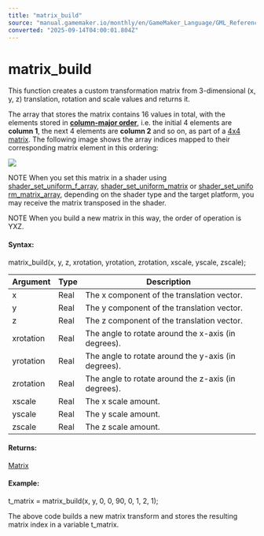 ```yaml
---
title: "matrix_build"
source: "manual.gamemaker.io/monthly/en/GameMaker_Language/GML_Reference/Maths_And_Numbers/Matrix_Functions/matrix_build.htm"
converted: "2025-09-14T04:00:01.804Z"
---
```


# matrix\_build

This function creates a custom transformation matrix from 3-dimensional (x, y, z) translation, rotation and scale values and returns it.

The array that stores the matrix contains 16 values in total, with the elements stored in **[column-major order](https://en.wikipedia.org/wiki/Row-_and_column-major_order)**, i.e. the initial 4 elements are **column 1**, the next 4 elements are **column 2** and so on, as part of a [4x4 matrix](Matrix_Functions.md). The following image shows the array indices mapped to their corresponding matrix element in this ordering:

![](../../../../assets/Images/Scripting_Reference/GML/Reference/Maths/matrix_array_indices_column_major.png)

NOTE When you set this matrix in a shader using [shader\_set\_uniform\_f\_array](../../Asset_Management/Shaders/shader_set_uniform_f_array.md), [shader\_set\_uniform\_matrix](../../Asset_Management/Shaders/shader_set_uniform_matrix.md) or [shader\_set\_uniform\_matrix\_array](../../Asset_Management/Shaders/shader_set_uniform_matrix_array.md), depending on the shader type and the target platform, you may receive the matrix transposed in the shader.

NOTE When you build a new matrix in this way, the order of operation is YXZ.

#### Syntax:

matrix\_build(x, y, z, xrotation, yrotation, zrotation, xscale, yscale, zscale);

| Argument | Type | Description |
| --- | --- | --- |
| x | Real | The x component of the translation vector. |
| y | Real | The y component of the translation vector. |
| z | Real | The z component of the translation vector. |
| xrotation | Real | The angle to rotate around the x-axis (in degrees). |
| yrotation | Real | The angle to rotate around the y-axis (in degrees). |
| zrotation | Real | The angle to rotate around the z-axis (in degrees). |
| xscale | Real | The x scale amount. |
| yscale | Real | The y scale amount. |
| zscale | Real | The z scale amount. |

#### Returns:

[Matrix](Matrix_Functions.md)

#### Example:

t\_matrix = matrix\_build(x, y, 0, 0, 90, 0, 1, 2, 1);

The above code builds a new matrix transform and stores the resulting matrix index in a variable t\_matrix.